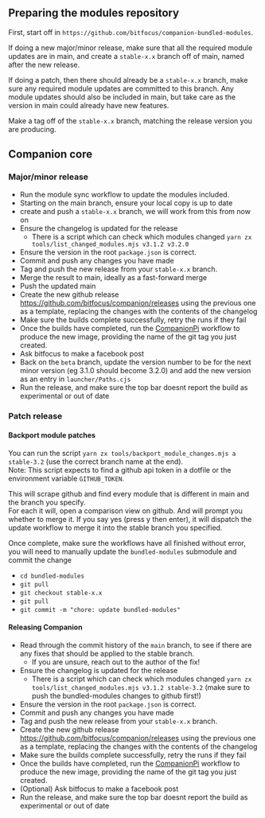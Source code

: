 ## Preparing the modules repository

First, start off in `https://github.com/bitfocus/companion-bundled-modules`.

If doing a new major/minor release, make sure that all the required module updates are in main, and create a `stable-x.x` branch off of main, named after the new release.

If doing a patch, then there should already be a `stable-x.x` branch, make sure any required module updates are committed to this branch. Any module updates should also be included in main, but take care as the version in main could already have new features.

Make a tag off of the `stable-x.x` branch, matching the release version you are producing.

## Companion core

### Major/minor release

* Run the module sync workflow to update the modules included.
* Starting on the main branch, ensure your local copy is up to date
* create and push a `stable-x.x` branch, we will work from this from now on
* Ensure the changelog is updated for the release
  * There is a script which can check which modules changed `yarn zx tools/list_changed_modules.mjs v3.1.2 v3.2.0`
* Ensure the version in the root `package.json` is correct.
* Commit and push any changes you have made
* Tag and push the new release from your `stable-x.x` branch.
* Merge the result to main, ideally as a fast-forward merge
* Push the updated main
* Create the new github release https://github.com/bitfocus/companion/releases using the previous one as a template, replacing the changes with the contents of the changelog
* Make sure the builds complete successfully, retry the runs if they fail
* Once the builds have completed, run the [CompanionPi](https://github.com/bitfocus/companion-pi/actions/workflows/companionpi.yml) workflow to produce the new image, providing the name of the git tag you just created.
* Ask bitfocus to make a facebook post
* Back on the `beta` branch, update the version number to be for the next minor version (eg 3.1.0 should become 3.2.0) and add the new version as an entry in `launcher/Paths.cjs`
* Run the release, and make sure the top bar doesnt report the build as experimental or out of date


### Patch release

#### Backport module patches
You can run the script `yarn zx tools/backport_module_changes.mjs a stable-3.2` (use the correct branch name at the end).  
Note: This script expects to find a github api token in a dotfile or the environment variable `GITHUB_TOKEN`.

This will scrape github and find every module that is different in main and the branch you specify.  
For each it will, open a comparison view on github. And will prompt you whether to merge it. If you say yes (press y then enter), it will dispatch the update workflow to merge it into the stable branch you specified.  

Once complete, make sure the workflows have all finished without error, you will need to manually update the `bundled-modules` submodule and commit the change
* `cd bundled-modules`
* `git pull`
* `git checkout stable-x.x`
* `git pull`
* `git commit -m "chore: update bundled-modules"`

#### Releasing Companion
* Read through the commit history of the `main` branch, to see if there are any fixes that should be applied to the stable branch.
  * If you are unsure, reach out to the author of the fix!
* Ensure the changelog is updated for the release
  * There is a script which can check which modules changed `yarn zx tools/list_changed_modules.mjs v3.1.2 stable-3.2` (make sure to push the bundled-modules changes to github first!)
* Ensure the version in the root `package.json` is correct.
* Commit and push any changes you have made
* Tag and push the new release from your `stable-x.x` branch.
* Create the new github release https://github.com/bitfocus/companion/releases using the previous one as a template, replacing the changes with the contents of the changelog
* Make sure the builds complete successfully, retry the runs if they fail
* Once the builds have completed, run the [CompanionPi](https://github.com/bitfocus/companion-pi/actions/workflows/companionpi.yml) workflow to produce the new image, providing the name of the git tag you just created.
* (Optional) Ask bitfocus to make a facebook post
* Run the release, and make sure the top bar doesnt report the build as experimental or out of date
